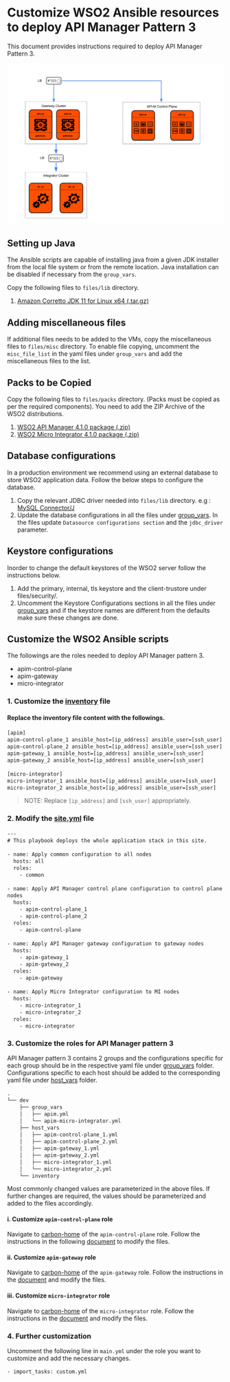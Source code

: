 # Customize WSO2 Ansible resources to deploy API Manager Pattern 3

This document provides instructions required to deploy API Manager Pattern 3.

![API Manager Pattern 3](images/Pattern-3.png "API Manager Pattern 3")

## Setting up Java
The Ansible scripts are capable of installing java from a given JDK installer from the local file system or from the remote location. Java installation can be disabled if necessary from the `group_vars`. 

Copy the following files to `files/lib` directory.

1. [Amazon Corretto JDK 11 for Linux x64 (.tar.gz)](https://docs.aws.amazon.com/corretto/latest/corretto-11-ug/downloads-list.html)

## Adding miscellaneous files
If additional files needs to be added to the VMs, copy the miscellaneous files to `files/misc` directory. To enable file copying,  uncomment the `misc_file_list` in the yaml files under `group_vars` and add the miscellaneous files to the list.

## Packs to be Copied

Copy the following files to `files/packs` directory. (Packs must be copied as per the required components). You need to add the ZIP Archive of the WSO2 distributions.

1. [WSO2 API Manager 4.1.0 package (.zip)](https://wso2.com/api-management/install/)
2. [WSO2 Micro Integrator 4.1.0 package (.zip)](https://github.com/wso2/micro-integrator/releases/tag/v4.1.0)

## Database configurations

In a production environment we recommend using an external database to store WSO2 application data. Follow the below steps to configure the database. 

1. Copy the relevant JDBC driver needed into `files/lib` directory.
e.g : [MySQL Connector/J](https://dev.mysql.com/downloads/connector/j/5.1.html)
2. Update the database configurations in all the files under [group_vars](../dev/group_vars). In the files update `Datasource configurations section` and the `jdbc_driver` parameter.

## Keystore configurations

Inorder to change the default keystores of the WSO2 server follow the instructions below.

1. Add the primary, internal, tls keystore and the client-trustore under files/security/<product-home>.
2. Uncomment the Keystore Configurations sections in all the files under [group_vars](../dev/group_vars) and if the keystore names are different from the defaults make sure these changes are done.

## Customize the WSO2 Ansible scripts

The followings are the roles needed to deploy API Manager pattern 3.

- apim-control-plane
- apim-gateway
- micro-integrator

### 1. Customize the [inventory](../dev/inventory) file

#### Replace the inventory file content with the followings.

```
[apim]
apim-control-plane_1 ansible_host=[ip_address] ansible_user=[ssh_user]
apim-control-plane_2 ansible_host=[ip_address] ansible_user=[ssh_user]
apim-gateway_1 ansible_host=[ip_address] ansible_user=[ssh_user]
apim-gateway_2 ansible_host=[ip_address] ansible_user=[ssh_user]

[micro-integrator]
micro-integrator_1 ansible_host=[ip_address] ansible_user=[ssh_user]
micro-integrator_2 ansible_host=[ip_address] ansible_user=[ssh_user]

```
> NOTE: Replace `[ip_address]` and `[ssh_user]` appropriately.

### 2. Modify the [site.yml](../site.yml) file

```
---
# This playbook deploys the whole application stack in this site.

- name: Apply common configuration to all nodes
  hosts: all
  roles:
    - common

- name: Apply API Manager control plane configuration to control plane nodes
  hosts:
    - apim-control-plane_1
    - apim-control-plane_2
  roles:
    - apim-control-plane

- name: Apply API Manager gateway configuration to gateway nodes
  hosts:
    - apim-gateway_1
    - apim-gateway_2
  roles:
    - apim-gateway
    
- name: Apply Micro Integrator configuration to MI nodes
  hosts:
    - micro-integrator_1
    - micro-integrator_2
  roles:
    - micro-integrator
```

### 3. Customize the roles for API Manager pattern 3
API Manager pattern 3 contains 2 groups and the configurations specific for each group should be in the respective yaml file under [group_vars](../dev/group_vars) folder. Configurations specific to each host should be added to the corresponding yaml file under [host_vars](../dev/host_vars) folder.

```
.
└── dev
    ├── group_vars
    │   ├── apim.yml
    │   └── apim-micro-integrator.yml
    ├── host_vars
    │   ├── apim-control-plane_1.yml
    │   ├── apim-control-plane_2.yml
    │   ├── apim-gateway_1.yml
    │   ├── apim-gateway_2.yml
    │   ├── micro-integrator_1.yml
    │   └── micro-integrator_2.yml
    └── inventory

```
Most commonly changed values are parameterized in the above files. If further changes are required, the values should be parameterized and added to the files accordingly.

#### i. Customize `apim-control-plane` role

Navigate to [carbon-home](../roles/apim-control-plane/templates/carbon-home) of the `apim-control-plane` role. Follow the instructions in the following [document](https://apim.docs.wso2.com/en/latest/install-and-setup/setup/distributed-deployment/deploying-wso2-api-m-in-a-distributed-setup/#configure-the-control-plane-nodes) to modify the files.

#### ii. Customize `apim-gateway` role

Navigate to [carbon-home](../roles/apim-gateway/templates/carbon-home) of the `apim-gateway` role. Follow the instructions in the [document](https://apim.docs.wso2.com/en/latest/install-and-setup/setup/distributed-deployment/deploying-wso2-api-m-in-a-distributed-setup/#configure-the-gateway-nodes) and modify the files.

#### iii. Customize `micro-integrator` role

Navigate to [carbon-home](../roles/micro-integrator/templates/carbon-home) of the `micro-integrator` role. Follow the instructions in the [document](https://apim.docs.wso2.com/en/latest/reference/config-catalog-mi/) and modify the files.

### 4. Further customization

Uncomment the following line in `main.yml` under the role you want to customize and add the necessary changes.
```
- import_tasks: custom.yml
```
